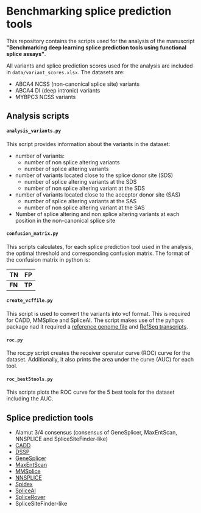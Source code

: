 # Benchmarking splice prediction tools

This repository contains the scripts used for the analysis of the manuscript **"Benchmarking deep learning splice prediction tools using functional splice assays"**.

All variants and splice prediction scores used for the analysis are included in `data/variant_scores.xlsx`. The datasets are:
- ABCA4 NCSS (non-canonical splice site) variants
- ABCA4 DI (deep intronic) variants
- MYBPC3 NCSS variants


## Analysis scripts

#### `analysis_variants.py`
This script provides information about the variants in the dataset:
- number of variants:  
    - number of non splice altering variants
    - number of splice altering variants
- number of variants located close to the splice donor site (SDS)
    - number of splice altering variants at the SDS
    - number of non splice altering variant at the SDS
- number of variants located close to the acceptor donor site (SAS)
    - number of splice altering variants at the SAS
    - number of non splice altering variant at the SAS
- Number of splice altering and non splice altering variants at each position in the non-canonical splice site

#### `confusion_matrix.py`
This scripts calculates, for each splice prediction tool used in the analysis, the optimal threshold and corresponding confusion matrix. The format of the confusion matrix in python is:

| TN | FP |
|-|-|
| **FN** | **TP** |

#### `create_vcffile.py`
This script is used to convert the variants into vcf format. This is required for CADD, MMSplice and SpliceAI. The script makes use of the pyhgvs package nad it required a [reference genome file](http://hgdownload.cse.ucsc.edu/goldenpath/hg19/bigZips/) and [RefSeq transcripts](https://github.com/counsyl/hgvs/blob/master/pyhgvs/data/genes.refGene).

#### `roc.py`
The roc.py script creates the receiver operatur curve (ROC) curve for the dataset. Additionally, it also prints the area under the curve (AUC) for each tool. 

#### `roc_best5tools.py`
This scripts plots the ROC curve for the 5 best tools for the dataset including the AUC. 

## Splice prediction tools

* Alamut 3/4 consensus (consensus of GeneSplicer, MaxEntScan, NNSPLICE and SpliceSiteFinder-like)
* [CADD](https://cadd.gs.washington.edu/score)
* [DSSP](https://github.com/DSSP-github/DSSP)
* [GeneSplicer](https://ccb.jhu.edu/software/genesplicer/)
* [MaxEntScan](http://hollywood.mit.edu/burgelab/maxent/Xmaxentscan_scoreseq.html)
* [MMSplice](https://github.com/gagneurlab/MMSplice_MTSplice)
* [NNSPLICE](https://www.fruitfly.org/seq_tools/splice.html)
* [Spidex](http://tools.genes.toronto.edu/)
* [SpliceAI](https://github.com/Illumina/SpliceAI)
* [SpliceRover](http://bioit2.irc.ugent.be/rover/splicerover)
* SpliceSiteFinder-like
